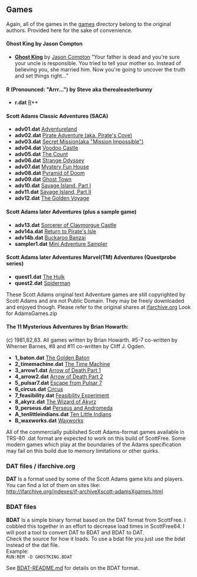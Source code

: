 ## Games  
Again, all of the games in the [games](games) directory belong to the original authors. Provided here for the sake of convenience.

#### Ghost King by Jason Compton  
* **[Ghost King](https://ifdb.tads.org/viewgame?id=pv6hkqi34nzn1tdy)** by [Jason Compton](http://twitter.com/jpcwrites) "Your father is dead and you're sure your uncle is responsible. You tried to tell your mother so. Instead of believing you, she married him. Now you're going to uncover the truth and set things right..."

#### R (Pronounced: "Arrr...") by Steve aka therealeasterbunny  
* **r.dat** [R](https://ifdb.tads.org/viewgame?id=rq7505rd58zsd82x)**

#### Scott Adams Classic Adventures (SACA)  
* **adv01.dat**      [Adventureland](https://ifdb.tads.org/viewgame?id=dy4ok8sdlut6ddj7)
* **adv02.dat**      [Pirate Adventure (aka. Pirate's Cove)](https://ifdb.tads.org/viewgame?id=zya3mo3njj58hewi)
* **adv03.dat**      [Secret Mission(aka "Mission Impossible")](https://ifdb.tads.org/viewgame?id=89kxtet3vb9lzj87)
* **adv04.dat**      [Voodoo Castle](https://ifdb.tads.org/viewgame?id=ay2jy3sc3e6s9j4k)
* **adv05.dat**      [The Count](https://ifdb.tads.org/viewgame?id=89qmjvv4cb0z93t5)
* **adv06.dat**      [Strange Odyssey](https://ifdb.tads.org/viewgame?id=025dj4on6jr2c867)
* **adv07.dat**      [Mystery Fun House](https://ifdb.tads.org/viewgame?id=cj05ocxhay4dbrfs)
* **adv08.dat**      [Pyramid of Doom](https://ifdb.tads.org/viewgame?id=hew4c6rciycb6vog)
* **adv09.dat**      [Ghost Town](https://ifdb.tads.org/viewgame?id=rlxb5i0vjrnfr6x9)
* **adv10.dat**      [Savage Island, Part I](https://ifdb.tads.org/viewgame?id=wkaibkem4nxzo53y)
* **adv11.dat**      [Savage Island, Part II](https://ifdb.tads.org/viewgame?id=aqy6km542aq20jh4)
* **adv12.dat**      [The Golden Voyage](https://ifdb.tads.org/viewgame?id=4yo4je8dh53ug9qs)
#### Scott Adams later Adventures (plus a sample game)  
* **adv13.dat**      [Sorcerer of Claymorgue Castle](https://ifdb.tads.org/viewgame?id=11tnb08k1jov4hyl)
* **adv14a.dat**     [Return to Pirate's Isle](https://ifdb.tads.org/viewgame?id=rp9eibu02f9vp2sv)
* **adv14b.dat**     [Buckaroo Banzai](https://ifdb.tads.org/viewgame?id=m85x5yr0zbopyuyb)
* **sampler1.dat**   [Mini Adventure Sampler](https://ifdb.tads.org/viewgame?id=7nkd8ib4xbeqr7pm)
#### Scott Adams later Adventures Marvel(TM) Adventures (Questprobe series)  
* **quest1.dat**     [The Hulk](https://ifdb.tads.org/viewgame?id=4blbm63qfki4kf2p)
* **quest2.dat**     [Spiderman](https://ifdb.tads.org/viewgame?id=ngi8ox3s9gfcand2)

These Scott Adams original text Adventure games are still copyrighted by Scott Adams and are not Public Domain. They may be freely downloaded and enjoyed though.
Please refer to the original shares at [ifarchive.org](http://ifarchive.org/indexes/if-archiveXscott-adamsXgamesXscottfree.html) Look for AdamsGames.zip  

#### The 11 Mysterious Adventures by Brian Howarth:  
(c) 1981,82,83. All games written by Brian Howarth. #5-7 co-written by Wherner Barnes, #8 and #11 co-written by Cliff J. Ogden.  

* **1_baton.dat**                     [The Golden Baton](https://ifdb.tads.org/viewgame?id=v148gq1vx7leo8al)
* **2_timemachine.dat**               [The Time Machine](https://ifdb.tads.org/viewgame?id=g7h92i8ucy0sfll2)
* **3_arrow1.dat**                    [Arrow of Death Part 1](https://ifdb.tads.org/viewgame?id=g25uklrs45gj7e02)
* **4_arrow2.dat**                    [Arrow of Death Part 2](https://ifdb.tads.org/viewgame?id=fy9klru0b5swgnsz)
* **5_pulsar7.dat**                   [Escape from Pulsar 7](https://ifdb.tads.org/viewgame?id=tbrvwzmvgmmnavhl)
* **6_circus.dat**                    [Circus](https://ifdb.tads.org/viewgame?id=bdnprzz9zomlge4b)
* **7_feasibility.dat**               [Feasibility Experiment](https://ifdb.tads.org/viewgame?id=up2ak731a6h2quna)
* **8_akyrz.dat**                     [The Wizard of Akyrz](https://ifdb.tads.org/viewgame?id=u1kmutsdwp8uys1h)
* **9_perseus.dat**                   [Perseus and Andromeda](https://ifdb.tads.org/viewgame?id=gti5j0nqvvqqvnzo)
* **A_tenlittleindians.dat**          [Ten Little Indians](https://ifdb.tads.org/viewgame?id=z7ettlqezn4mcnng)
* **B_waxworks.dat**                  [Waxworks](https://ifdb.tads.org/viewgame?id=lkt6sm3mgarb02bo)

All of the commercially published Scott Adams-format games available in TRS-80 .dat format are expected to work on this build of ScottFree. Some modern games which play at the boundaries of the Adams specification may fail on this build due to memory limitations or other quirks.

### DAT files / ifarchive.org  
**DAT** Is a format used by some of the Scott Adams game kits and players. 
You can find a lot of them on sites like:  
http://ifarchive.org/indexes/if-archiveXscott-adamsXgames.html

### BDAT files  
**BDAT** Is a simple binary format based on the DAT format from ScottFree. I cobbled this together in an effort to decrease load times in ScottFree64. I will post a tool to convert DAT to BDAT and BDAT to DAT.  
Check the source for how it loads. To use a bdat file you just use the bdat instead of the dat file.  
Example:  
`RUN:REM -D GHOSTKING.BDAT`  

See [BDAT-README.md](BDAT-README.md) for details on the BDAT format.